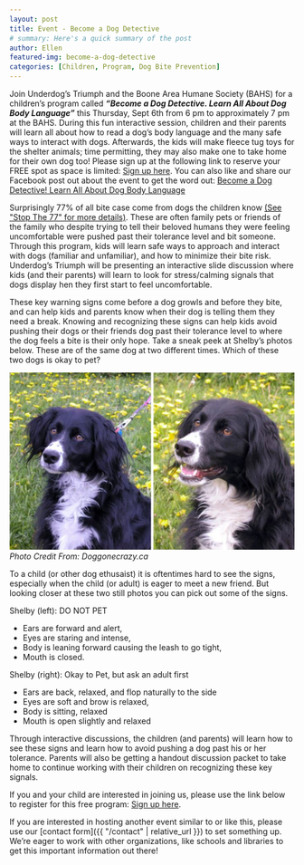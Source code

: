 ```yaml
---
layout: post
title: Event - Become a Dog Detective
# summary: Here's a quick summary of the post
author: Ellen
featured-img: become-a-dog-detective
categories: [Children, Program, Dog Bite Prevention]
---
```


Join Underdog’s Triumph and the Boone Area Humane Society (BAHS) for a children’s program called ***“Become a Dog Detective. Learn All About Dog Body Language”*** this Thursday, Sept 6th from 6 pm to approximately 7 pm at the BAHS. During this fun interactive session, children and their parents will learn all about how to read a dog’s body language and the many safe ways to interact with dogs. Afterwards, the kids will make fleece tug toys for the shelter animals; time permitting, they may also make one to take home for their own dog too! Please sign up at the following link to reserve your FREE spot as space is limited: [Sign up here](https://www.allforgood.org/projects/9kA6O2Qz). You can also like and share our Facebook post out about the event to get the word out: [Become a Dog Detective! Learn All About Dog Body Language](https://www.facebook.com/events/2175557949140325/)

Surprisingly 77% of all bite case come from dogs the children know [(See "Stop The 77" for more details)](https://www.thefamilydog.com/stop-the-77/). These are often family pets or friends of the family who despite trying to tell their beloved humans they were feeling uncomfortable were pushed past their tolerance level and bit someone. Through this program, kids will learn safe ways to approach and interact with dogs (familiar and unfamiliar), and how to minimize their bite risk. Underdog’s Triumph will be presenting an interactive slide discussion where kids (and their parents) will learn to look for stress/calming signals that dogs display hen they first start to feel uncomfortable.

These key warning signs come before a dog growls and before they bite, and can help kids and parents know when their dog is telling them they need a break. Knowing and recognizing these signs can help kids avoid pushing their dogs or their friends dog past their tolerance level to where the dog feels a bite is their only hope. Take a sneak peek at Shelby’s photos below. These are of the same dog at two different times. Which of these two dogs is okay to pet?

![Photo of two dogs. Select which one would you like to pet](/assets/img/posts/become-a-dog-detective.jpg "Which would you pet?") 
*Photo Credit From: Doggonecrazy.ca*

To a child (or other dog ethusaist) it is oftentimes hard to see the signs, especially when the child (or adult) is eager to meet a new friend. But looking closer at these two still photos you can pick out some of the signs.

Shelby (left): DO NOT PET
- Ears are forward and alert,
- Eyes are staring and intense,
- Body is leaning forward causing the leash to go tight,
- Mouth is closed.
 
Shelby (right): Okay to Pet, but ask an adult first
- Ears are back, relaxed, and flop naturally to the side
- Eyes are soft and brow is relaxed,
- Body is sitting, relaxed
- Mouth is open slightly and relaxed
 
Through interactive discussions, the children (and parents) will learn how to see these signs and learn how to avoid pushing a dog past his or her tolerance. Parents will also be getting a handout discussion packet to take home to continue working with their children on recognizing these key signals.

If you and your child are interested in joining us, please use the link below to register for this free program: [Sign up here](https://www.allforgood.org/projects/9kA6O2Qz).

If you are interested in hosting another event similar to or like this, please use our [contact form]({{ "/contact" | relative_url }}) to set something up. We’re eager to work with other organizations, like schools and libraries to get this important information out there!